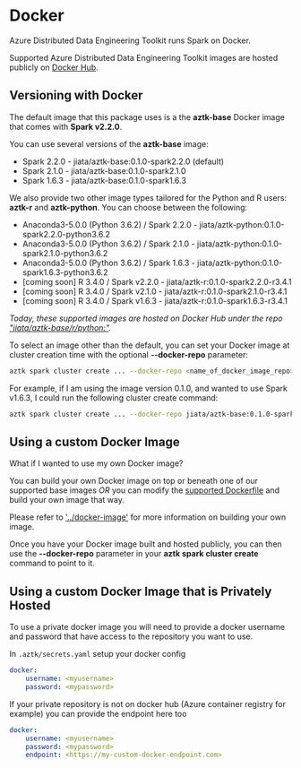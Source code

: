 # Docker
Azure Distributed Data Engineering Toolkit runs Spark on Docker.

Supported Azure Distributed Data Engineering Toolkit images are hosted publicly on [Docker Hub](https://hub.docker.com/r/jiata/aztk-base/tags).

## Versioning with Docker
The default image that this package uses is a the __aztk-base__ Docker image that comes with **Spark v2.2.0**.

You can use several versions of the __aztk-base__ image:
- Spark 2.2.0 - jiata/aztk-base:0.1.0-spark2.2.0 (default)
- Spark 2.1.0 - jiata/aztk-base:0.1.0-spark2.1.0
- Spark 1.6.3 - jiata/aztk-base:0.1.0-spark1.6.3

We also provide two other image types tailored for the Python and R users: __aztk-r__ and __aztk-python__. You can choose between the following:
- Anaconda3-5.0.0 (Python 3.6.2) / Spark 2.2.0 - jiata/aztk-python:0.1.0-spark2.2.0-python3.6.2
- Anaconda3-5.0.0 (Python 3.6.2) / Spark 2.1.0 - jiata/aztk-python:0.1.0-spark2.1.0-python3.6.2
- Anaconda3-5.0.0 (Python 3.6.2) / Spark 1.6.3 - jiata/aztk-python:0.1.0-spark1.6.3-python3.6.2
- [coming soon] R 3.4.0 / Spark v2.2.0 - jiata/aztk-r:0.1.0-spark2.2.0-r3.4.1
- [coming soon] R 3.4.0 / Spark v2.1.0 - jiata/aztk-r:0.1.0-spark2.1.0-r3.4.1
- [coming soon] R 3.4.0 / Spark v1.6.3 - jiata/aztk-r:0.1.0-spark1.6.3-r3.4.1

*Today, these supported images are hosted on Docker Hub under the repo ["jiata/aztk-base/r/python:<tag>"](https://hub.docker.com/r/jiata).*

To select an image other than the default, you can set your Docker image at cluster creation time with the optional **--docker-repo** parameter:

```sh
aztk spark cluster create ... --docker-repo <name_of_docker_image_repo>
```

For example, if I am using the image version 0.1.0, and wanted to use Spark v1.6.3, I could run the following cluster create command:
```sh
aztk spark cluster create ... --docker-repo jiata/aztk-base:0.1.0-spark1.6.3
```

## Using a custom Docker Image
What if I wanted to use my own Docker image?

You can build your own Docker image on top or beneath one of our supported base images _OR_ you can modify the [supported Dockerfile](../docker-image) and build your own image that way.

Please refer to ['../docker-image'](../docker-image) for more information on building your own image.

Once you have your Docker image built and hosted publicly, you can then use the **--docker-repo** parameter in your **aztk spark cluster create** command to point to it.

## Using a custom Docker Image that is Privately Hosted

To use a private docker image you will need to provide a docker username and password that have access to the repository you want to use.

In `.aztk/secrets.yaml` setup your docker config
```yaml
docker:
    username: <myusername>
    password: <mypassword>
```

If your private repository is not on docker hub (Azure container registry for example) you can provide the endpoint here too
```yaml
docker:
    username: <myusername>
    password: <mypassword>
    endpoint: <https://my-custom-docker-endpoint.com>
```
